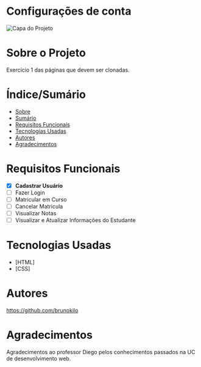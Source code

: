 # Configurações de conta


![Capa do Projeto](https://www.cupcom.com.br/wp-content/uploads/2020/03/site-html-css.jpg)

# Sobre o Projeto

Exercício 1 das páginas que devem ser clonadas.


# Índice/Sumário

* [Sobre](#sobre-o-projeto)
* [Sumário](#índice/sumário)
* [Requisitos Funcionais](#requisitos-funcionais)
* [Tecnologias Usadas](#tecnologias-usadas)
* [Autores](#autores)
* [Agradecimentos](#agradecimentos)


# Requisitos Funcionais 

- [x] **Cadastrar Usuário**
- [ ] Fazer Login
- [ ] Matricular em Curso
- [ ] Cancelar Matricula
- [ ] Visualizar Notas
- [ ] Visualizar e Atualizar Informações do Estudante

# Tecnologias Usadas

- [HTML]
- [CSS]


# Autores

https://github.com/brunokilo


# Agradecimentos

Agradecimentos ao professor Diego pelos conhecimentos passados na UC de desenvolvimento web.
